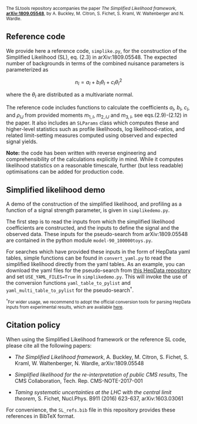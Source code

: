 <sup>The SLtools repository accompanies the paper 
*The Simplified Likelihood framework*, [**arXiv:1809.05548**](https://arxiv.org/abs/1809.05548), by A. Buckley, M. Citron, S. Fichet, S. Kraml, W. Waltenberger and N. Wardle.</sup>


Reference code
-----------------------------------------------------------------------

We provide here a reference code, `simplike.py`, for the construction of the Simplified Likelihood (SL), 
eq. (2.3) in arXiv:1809.05548. The expected number of backgrounds in terms of the combined nuisance parameters is parameterized as 
```math
  n_I = a_I + b_I \theta_I + c_I \theta_I^2
```
where the $`\theta_I`$ are distributed as a multivariate normal. 

The reference code includes functions to calculate the coefficients $`a_I`$, $`b_I`$, $`c_I`$, and $`\rho_{IJ}`$ from provided moments $`m_{1,I}`$, $`m_{2,IJ}`$ and $`m_{3,I}`$, see eqs.(2.9)-(2.12) in the paper. It also includes an `SLParams` class which computes these and higher-level statistics such as profile likelihoods, log likelihood-ratios, and related limit-setting measures computed using observed and expected signal yields.

**Note:** the code has been written with reverse engineering and comprehensibility of the calculations explicitly in mind. While it computes likelihood statistics on a reasonable timescale, further (but less readable) optimisations can be added for production code.


Simplified likelihood demo
-----------------------------------------------------------------------

A demo of the construction of the simplified likelihood, and profiling as a function of a signal strength parameter, is given in `simplikedemo.py`. 

The first step is to read the inputs from which the simplified likelihood coefficients are constructed, and the inputs to define the signal and the observed data. These inputs for the pseudo-search from arXiv:1809.05548 are contained in the python module `model-90_100000toys.py`. 

For searches which have provided these inputs in the form of HepData yaml tables, simple functions can be found in `convert_yaml.py` to read the simplified likelihood directly from the yaml tables. As an example, you can download the yaml files for the pseudo-search from [this HepData repository](https://www.hepdata.net/record/sandbox/1535641814 "HepData for pseudo-search") and set `USE_YAML_FILES=True` in `simplikedemo.py`. This will invoke the use of the conversion functions `yaml_table_to_pylist` and `yaml_multi_table_to_pylist` for the pseudo-search$`^\dagger`$. 

<sub>$`^\dagger`$For wider usage, we recommend to adopt the official conversion tools for parsing HepData inputs from experimental results, which are available [here](https://github.com/HEPData/hepdata-converter/tree/master/hepdata_converter/parsers).</sub>

Citation policy
-------------------------------------------------------------------------

When using the Simplified Likelihood framework or the reference SL code, please cite all the following papers:

   - *The Simplified Likelihood framework*, A. Buckley, M. Citron, S. Fichet, S. Kraml, W. Waltenberger, N. Wardle, arXiv:1809.05548

   - *Simplified likelihood for the re-interpretation of public CMS results*, The CMS Collaboration, Tech. Rep. CMS-NOTE-2017-001

   - *Taming systematic uncertainties at the LHC with the central limit theorem*, S. Fichet, Nucl.Phys. B911 (2016) 623-637, arXiv:1603.03061
 
For convenience, the `SL_refs.bib` file in this repository provides these references in BibTeX format.

